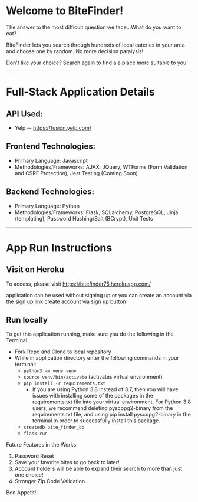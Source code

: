 # Welcome to BiteFinder! 

The answer to the most difficult question we face...What do you want to eat?

BiteFinder lets you search through hundreds of local eateries in your area and choose one by random. No more decision paralysis!

Don't like your choice? Search again to find a a place more suitable to you. 

_____

# Full-Stack Application Details 
## API Used:
- Yelp -- https://fusion.yelp.com/

## Frontend Technologies:
- Primary Language: Javascript
- Methodologies/Frameworks: AJAX, JQuery, WTForms (Form Validation and CSRF Protection), Jest Testing (Coming Soon)

## Backend Technologies:
- Primary Language: Python
- Methodologies/Frameworks: Flask, SQLalchemy, PostgreSQL, Jinja (templating), Password Hashing/Salt (BCrypt), Unit Tests

_____

# App Run Instructions

## Visit on Heroku
To access, please visit https://bitefinder75.herokuapp.com/

application can be used without signing up or you can create an account via the sign up link
create account via sign up button

## Run locally
To get this application running, make sure you do the following in the Terminal:

- Fork Repo and Clone to local repository 
- While in application directory enter the following commands in your terminal: 
  - `python3 -m venv venv`
  - `source venv/bin/activate` (activates virtual environment)
  - `pip install -r requirements.txt`
    - If you are using Python 3.8 instead of 3.7, then you will have issues with installing some of the packages in the requirements.txt file into your virtual environment. For Python 3.8 users, we recommend deleting pyscopg2-binary from the requirements.txt file, and using pip install pyscopg2-binary in the terminal in order to successfully install this package.
  - `createdb bite_finder_db`
  - `flask run`
  

Future Features in the Works:
1. Password Reset
2. Save your favorite bites to go back to later!
3. Account holders will be able to expand their search to more than just one choice!
4. Stronger Zip Code Validation


Bon Appetit!!
